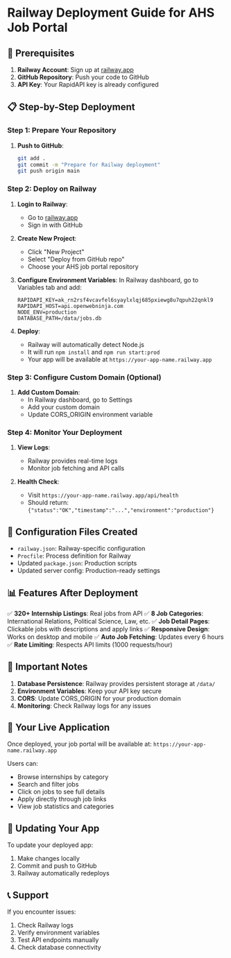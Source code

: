 # Railway Deployment Guide for AHS Job Portal

## 🚀 Prerequisites

1. **Railway Account**: Sign up at [railway.app](https://railway.app)
2. **GitHub Repository**: Push your code to GitHub
3. **API Key**: Your RapidAPI key is already configured

## 📋 Step-by-Step Deployment

### Step 1: Prepare Your Repository

1. **Push to GitHub**:
   ```bash
   git add .
   git commit -m "Prepare for Railway deployment"
   git push origin main
   ```

### Step 2: Deploy on Railway

1. **Login to Railway**:
   - Go to [railway.app](https://railway.app)
   - Sign in with GitHub

2. **Create New Project**:
   - Click "New Project"
   - Select "Deploy from GitHub repo"
   - Choose your AHS job portal repository

3. **Configure Environment Variables**:
   In Railway dashboard, go to Variables tab and add:
   ```
   RAPIDAPI_KEY=ak_rn2rsf4vcavfel6syaylxlqj685pxiewg8u7qpuh22qnkl9
   RAPIDAPI_HOST=api.openwebninja.com
   NODE_ENV=production
   DATABASE_PATH=/data/jobs.db
   ```

4. **Deploy**:
   - Railway will automatically detect Node.js
   - It will run `npm install` and `npm run start:prod`
   - Your app will be available at `https://your-app-name.railway.app`

### Step 3: Configure Custom Domain (Optional)

1. **Add Custom Domain**:
   - In Railway dashboard, go to Settings
   - Add your custom domain
   - Update CORS_ORIGIN environment variable

### Step 4: Monitor Your Deployment

1. **View Logs**:
   - Railway provides real-time logs
   - Monitor job fetching and API calls

2. **Health Check**:
   - Visit `https://your-app-name.railway.app/api/health`
   - Should return: `{"status":"OK","timestamp":"...","environment":"production"}`

## 🔧 Configuration Files Created

- `railway.json`: Railway-specific configuration
- `Procfile`: Process definition for Railway
- Updated `package.json`: Production scripts
- Updated server config: Production-ready settings

## 📊 Features After Deployment

✅ **320+ Internship Listings**: Real jobs from API
✅ **8 Job Categories**: International Relations, Political Science, Law, etc.
✅ **Job Detail Pages**: Clickable jobs with descriptions and apply links
✅ **Responsive Design**: Works on desktop and mobile
✅ **Auto Job Fetching**: Updates every 6 hours
✅ **Rate Limiting**: Respects API limits (1000 requests/hour)

## 🚨 Important Notes

1. **Database Persistence**: Railway provides persistent storage at `/data/`
2. **Environment Variables**: Keep your API key secure
3. **CORS**: Update CORS_ORIGIN for your production domain
4. **Monitoring**: Check Railway logs for any issues

## 🎯 Your Live Application

Once deployed, your job portal will be available at:
`https://your-app-name.railway.app`

Users can:
- Browse internships by category
- Search and filter jobs
- Click on jobs to see full details
- Apply directly through job links
- View job statistics and categories

## 🔄 Updating Your App

To update your deployed app:
1. Make changes locally
2. Commit and push to GitHub
3. Railway automatically redeploys

## 📞 Support

If you encounter issues:
1. Check Railway logs
2. Verify environment variables
3. Test API endpoints manually
4. Check database connectivity
